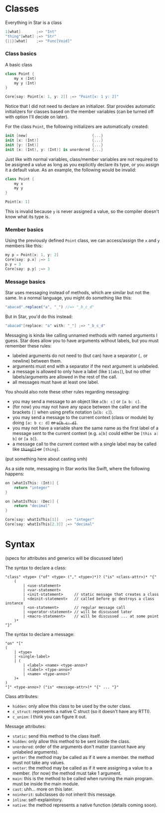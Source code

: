 # Classes

Everything in Star is a class
```swift
1[what]       ;=> "Int"
"thing"[what] ;=> "Str"
{||}[what]    ;=> "Func[Void]"
```

### Class basics

A basic class
```swift
class Point {
	my x (Int)
	my y (Int)
}

Core[say: Point[x: 1, y: 2]] ;=> "Point[x: 1 y: 2]"
```

Notice that I did not need to declare an initializer. Star provides automatic initializers for classes based on the member variables (can be turned off with option I'll decide on later).

For the class `Point`, the following initializers are automatically created:
```swift
init [new]                             {...}
init [x: (Int)]                        {...}
init [y: (Int)]                        {...}
init [x: (Int), y: (Int)] is unordered {...}
```

Just like with normal variables, class/member variables are not required to be assigned a value as long as you explicitly declare its type, or you assign it a default value. As an example, the following would be invalid:
```swift
class Point {
	my x
	my y
}

Point[x: 1]
```

This is invalid because `y` is never assigned a value, so the compiler doesn't know what its type is.

### Member basics

Using the previously defined `Point` class, we can access/assign the `x` and `y` members like this:
```swift
my p = Point[x: 1, y: 2]
Core[say: p.x] ;=> 1
p.y = 3
Core[say: p.y] ;=> 3
```

### Message basics

Star uses messaging instead of methods, which are similar but not the same. In a normal language, you might do something like this:
```js
"abacad".replace("a", "_") //=> "_b_c_d"
```

But in Star, you'd do this instead:
```swift
"abacad"[replace: "a" with: "_"] ;=> "_b_c_d"
```

Messaging is kinda like calling unnamed methods with named arguments I guess. Star does allow you to have arguments without labels, but you must remember these rules:
- labeled arguments do not need to (but can) have a separator (`,` or newline) between them.
- arguments must end with a separator if the next argument is unlabeled.
- a message is allowed to only have a label (like `1[abs]`), but no other labels/arguments are allowed in the rest of the call.
- all messages must have at least one label.

You should also note these other rules regarding messaging:
- you may send a message to an object like `a[b: c]` or `[a b: c]`.
- (for now) you may not have any space between the caller and the brackets `[]` when using prefix notation (`a[b: c]`).
- you may send a message to the current context (class or module) by doing `[a: b c: d]` ~~or `a[b c: d]`~~.
- you may not have a variable share the same name as the first label of a message sent to the current context (e.g. `a[b]` could either be `[this a: b]` or `[a b]`).
- a message call to the current context with a single label may be called like ~~`thing[]` or~~ `[thing]`.

(put something here about casting smh)

As a side note, messaging in Star works like Swift, where the following happens:
```swift
on [whatIsThis: (Int)] {
	return "integer"
}

on [whatIsThis: (Dec)] {
	return "decimal"
}

Core[say: whatIsThis[1]]   ;=> "integer"
Core[say: whatIsThis[2.3]] ;=> "decimal"
```

# Syntax

(specs for attributes and generics will be discussed later)

The syntax to declare a class:
```less
"class" <type> ("of" <type> ("," <type>)*)? ("is" <class-attr>)* "{"
	(
		| <use-statement>
		| <var-statement>
		| <init-statement>     // static message that creates a class
		| <deinit-statement>   // called before gc destroys a class instance
		| <on-statement>       // regular message call
		| <operator-statement> // will be discussed later
		| <macro-statement>    // will be discussed ... at some point
	)*
"}"
```

The syntax to declare a message:
```less
"on" "["
(
	| <type>
	| <single-label>
	| (
		| <label> <name> <type-anno>?
		| <label> <type-anno>?
		| <name> <type-anno>?
	)+
)
"]" <type-anno>? ("is" <message-attr>)* "{" ... "}"
```

Class attributes:
- `hidden`: only allow this class to be used by the outer class.
- `c_struct`: represents a native C struct (so it doesn't have any RTTI).
- `c_union`: I think you can figure it out.

Message attributes:
- `static`: send this method to the class itself.
- `hidden`: only allow this method to be sent inside the class.
- `unordered`: order of the arguments don't matter (cannot have any unlabeled arguments).
- `getter`: the method may be called as if it were a member. the method must not take any values.
- `setter`: the method may be called as if it were assigning a value to a member. (for now) the method must take 1 argument.
- `main`: this is the method to be called when running the main program. must be inside the main module.
- `cast`: uhh... more on this later.
- `noinherit`: subclasses do not inherit this message.
- `inline`: self-explainitory.
- `native`: the method represents a native function (details coming soon).
